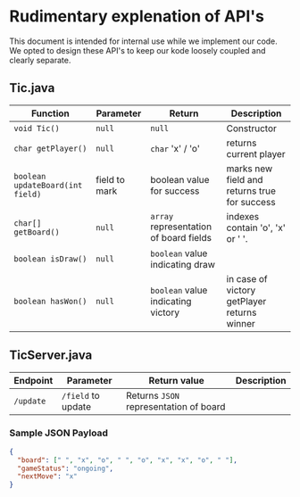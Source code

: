 # Rudimentary explenation of API's
This document is intended for internal use while we implement our code. We 
opted to design these API's to keep our kode loosely coupled and clearly separate.

## Tic.java

Function | Parameter | Return | Description
--- | --- | --- | ----
`void Tic()` | `null` | `null` | Constructor
`char getPlayer()` | `null` | `char` 'x' / 'o' | returns current player
`boolean updateBoard(int field)` | field to mark | boolean value for success | marks new field and returns true for success
`char[] getBoard()` | `null` | `array` representation of board fields | indexes contain 'o', 'x' or ' '.
`boolean isDraw()` | `null` | `boolean` value indicating draw | 
`boolean hasWon()` | `null` | `boolean` value indicating victory | in case of victory getPlayer returns winner

## TicServer.java

Endpoint | Parameter | Return value | Description
--- | --- | --- | ---
`/update` | `/field` to update | Returns `JSON` representation of board | 

### Sample JSON Payload
```JSON
{
  "board": [" ", "x", "o", " ", "o", "x", "x", "o", " "],
  "gameStatus": "ongoing",
  "nextMove": "x"
}
```
